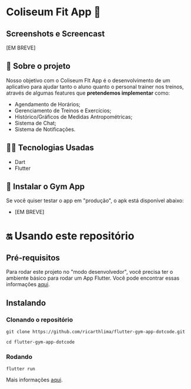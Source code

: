 # Coliseum Fit App 💪

## Screenshots e Screencast
[EM BREVE]

## 🧐 Sobre o projeto
Nosso objetivo com o Coliseum FIt App é o desenvolvimento de um aplicativo para ajudar tanto o aluno quanto o personal trainer nos treinos, através de algumas features que **pretendemos implementar** como:

- Agendamento de Horários;
- Gerenciamento de Treinos e Exercícios;
- Histórico/Gráficos de Medidas Antropométricas;
- Sistema de Chat;
- Sistema de Notificações.

## 👩‍💻 Tecnologias Usadas

- Dart
- Flutter

## 📲 Instalar o Gym App
Se você quiser testar o app em "produção", o apk está disponível abaixo: 
- [EM BREVE]

# 🔛 Usando este repositório
## Pré-requisitos 
Para rodar este projeto no "modo desenvolvedor", você precisa ter o ambiente básico para rodar um App Flutter. Você pode encontrar essas informações [aqui](https://flutter.dev/docs/get-started/install).

## Instalando 
### Clonando o repositório
```
git clone https://github.com/ricarthlima/flutter-gym-app-dotcode.git

cd flutter-gym-app-dotcode
```

### Rodando 
```
flutter run
```
Mais informações [aqui](https://flutter.dev/docs/get-started/test-drive?tab=vscode).
